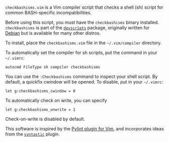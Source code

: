 `checkbashisms.vim` is a Vim compiler script that checks a shell (sh) script
for common BASH-specific incompatibilities.

Before using this script, you must have the `checkbashisms` binary installed.
`checkbashisms` is part of the [`devscripts`][devscripts] package, originally
written for [Debian][debian] but is available for many other distros.

To install, place the `checkbashisms.vim` file in the `~/.vim/compiler`
directory.

To automatically set the compiler for sh scripts, put the command in your
`~/.vimrc`:

```viml
autocmd FileType sh compiler checkbashisms
```

You can use the `:Checkbashisms` command to inspect your shell script.  By
default, a quickfix cwindow will be opened.  To disable, put in your
`~/.vimrc`:

```viml
let g:checkbashisms_cwindow = 0
```

To automatically check on write, you can specify

```viml
let g:checkbashisms_onwrite = 1
```

Check-on-write is disabled by default.

This software is inspired by the [Pylint plugin for Vim][pylintvim], and
incorporates ideas from the [`syntastic`][syntastic] plugin.


[devscripts]: https://packages.debian.org/wheezy/devscripts "devscripts"
[debian]: https://www.debian.org/ "Debian GNU/Linux"
[syntastic]: http://www.vim.org/scripts/script.php?script_id=2736 "syntastic"
[pylintvim]: https://github.com/congma/pylint.vim "Pylint plugin for Vim"
